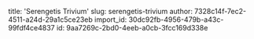 title: 'Serengetis Trivium'
slug: serengetis-trivium
author: 7328c14f-7ec2-4511-a24d-29a1c5ce23eb
import_id: 30dc92fb-4956-479b-a43c-99fdf4ce4837
id: 9aa7269c-2bd0-4eeb-a0cb-3fcc169d338e
